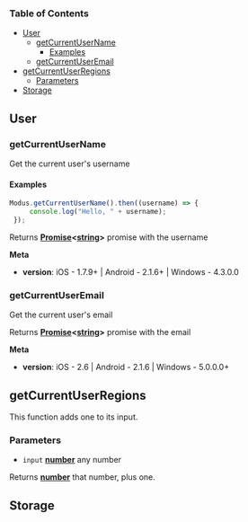 <!-- Generated by documentation.js. Update this documentation by updating the source code. -->

### Table of Contents

-   [User][1]
    -   [getCurrentUserName][2]
        -   [Examples][3]
    -   [getCurrentUserEmail][4]
-   [getCurrentUserRegions][5]
    -   [Parameters][6]
-   [Storage][7]

## User

### getCurrentUserName

Get the current user's username

#### Examples

```javascript
Modus.getCurrentUserName().then((username) => {
     console.log("Hello, " + username);
 });
```

Returns **[Promise][8]&lt;[string][9]>** promise with the username

**Meta**

-   **version**: iOS - 1.7.9+  | Android - 2.1.6+  |  Windows - 4.3.0.0

### getCurrentUserEmail

Get the current user's email

Returns **[Promise][8]&lt;[string][9]>** promise with the email

**Meta**

-   **version**: iOS - 2.6  | Android - 2.1.6  |  Windows - 5.0.0.0+

## getCurrentUserRegions

This function adds one to its input.

### Parameters

-   `input` **[number][10]** any number

Returns **[number][10]** that number, plus one.

## Storage

[1]: #user

[2]: #getcurrentusername

[3]: #examples

[4]: #getcurrentuseremail

[5]: #getcurrentuserregions

[6]: #parameters

[7]: #storage

[8]: https://developer.mozilla.org/docs/Web/JavaScript/Reference/Global_Objects/Promise

[9]: https://developer.mozilla.org/docs/Web/JavaScript/Reference/Global_Objects/String

[10]: https://developer.mozilla.org/docs/Web/JavaScript/Reference/Global_Objects/Number
